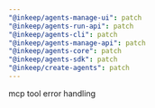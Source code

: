 ```yaml
---
"@inkeep/agents-manage-ui": patch
"@inkeep/agents-run-api": patch
"@inkeep/agents-cli": patch
"@inkeep/agents-manage-api": patch
"@inkeep/agents-core": patch
"@inkeep/agents-sdk": patch
"@inkeep/create-agents": patch
---
```


mcp tool error handling
